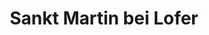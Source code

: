---
title: Sankt Martin bei Lofer
url: /sankt-martin-bei-lofer/
latitude: 47.581
longitude: 12.699
---